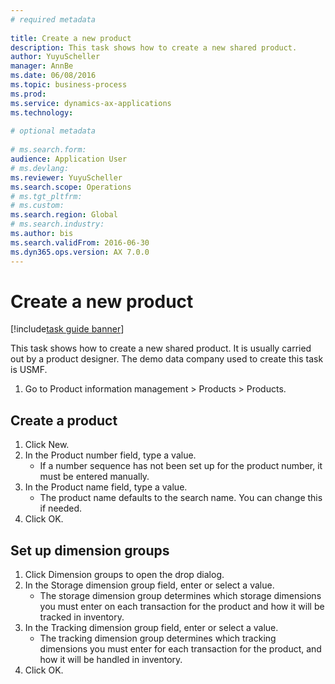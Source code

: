 ```yaml
--- 
# required metadata 
 
title: Create a new product
description: This task shows how to create a new shared product. 
author: YuyuScheller
manager: AnnBe 
ms.date: 06/08/2016
ms.topic: business-process 
ms.prod:  
ms.service: dynamics-ax-applications 
ms.technology:  
 
# optional metadata 
 
# ms.search.form:   
audience: Application User 
# ms.devlang:  
ms.reviewer: YuyuScheller
ms.search.scope: Operations 
# ms.tgt_pltfrm:  
# ms.custom:  
ms.search.region: Global
# ms.search.industry: 
ms.author: bis
ms.search.validFrom: 2016-06-30 
ms.dyn365.ops.version: AX 7.0.0 
---
```

# Create a new product

[!include[task guide banner](../../includes/task-guide-banner.md)]

This task shows how to create a new shared product. It is usually carried out by a product designer. The demo data company used to create this task is USMF.

1. Go to Product information management > Products > Products.

## Create a product
1. Click New.
2. In the Product number field, type a value.
    * If a number sequence has not been set up for the product number, it must be entered manually.  
3. In the Product name field, type a value.
    * The product name defaults to the search name. You can change this if needed.  
4. Click OK.

## Set up dimension groups
1. Click Dimension groups to open the drop dialog.
2. In the Storage dimension group field, enter or select a value.
    * The storage dimension group determines which storage dimensions you must enter on each transaction for the product and how it will be tracked in inventory.  
3. In the Tracking dimension group field, enter or select a value.
    * The tracking dimension group determines which tracking dimensions you must enter for each transaction for the product, and how it will be handled in inventory.  
4. Click OK.

